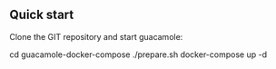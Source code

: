 ## Quick start
Clone the GIT repository and start guacamole:

cd guacamole-docker-compose
./prepare.sh
docker-compose up -d
